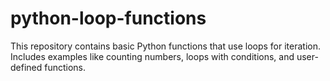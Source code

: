 # python-loop-functions
This repository contains basic Python functions that use loops for iteration. Includes examples like counting numbers, loops with conditions, and user-defined functions.

